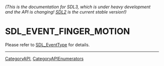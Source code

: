 ###### (This is the documentation for SDL3, which is under heavy development and the API is changing! [SDL2](https://wiki.libsdl.org/SDL2/) is the current stable version!)
# SDL_EVENT_FINGER_MOTION

Please refer to [SDL_EventType](SDL_EventType) for details.

----
[CategoryAPI](CategoryAPI), [CategoryAPIEnumerators](CategoryAPIEnumerators)

